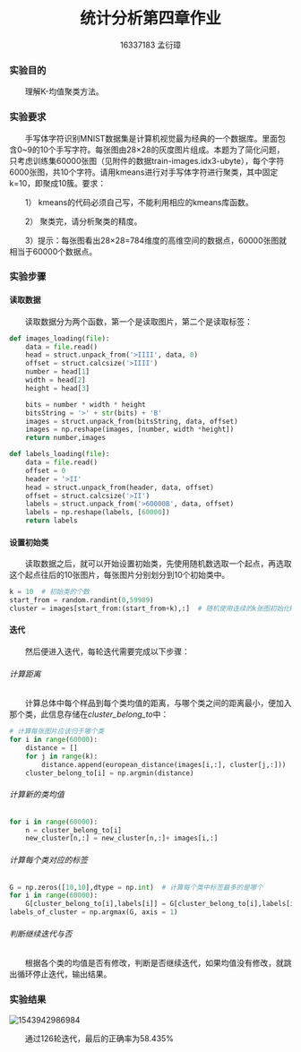 # <center>统计分析第四章作业</center>

<center>16337183 孟衍璋</center>



### 实验目的

&emsp;&emsp;理解K-均值聚类方法。



### 实验要求

&emsp;&emsp;手写体字符识别MNIST数据集是计算机视觉最为经典的一个数据库。里面包含0~9的10个手写字符。每张图由28×28的灰度图片组成。本题为了简化问题，只考虑训练集60000张图（见附件的数据train-images.idx3-ubyte），每个字符6000张图，共10个字符。请用kmeans进行对手写体字符进行聚类，其中固定k=10，即聚成10簇。要求：

&emsp;&emsp;1） kmeans的代码必须自己写，不能利用相应的kmeans库函数。

&emsp;&emsp;2） 聚类完，请分析聚类的精度。

&emsp;&emsp;3）提示：每张图看出28×28=784维度的高维空间的数据点，60000张图就相当于60000个数据点。



### 实验步骤

#### 读取数据

&emsp;&emsp;读取数据分为两个函数，第一个是读取图片，第二个是读取标签：

```python
def images_loading(file):
	data = file.read()
	head = struct.unpack_from('>IIII', data, 0)
	offset = struct.calcsize('>IIII')
	number = head[1]
	width = head[2]
	height = head[3]

	bits = number * width * height
	bitsString = '>' + str(bits) + 'B'
	images = struct.unpack_from(bitsString, data, offset)
	images = np.reshape(images, [number, width *height])
	return number,images
```

```python
def labels_loading(file):
    data = file.read()
    offset = 0
    header = '>II'
    head = struct.unpack_from(header, data, offset)
    offset = struct.calcsize('>II')
    labels = struct.unpack_from('>60000B', data, offset)
    labels = np.reshape(labels, [60000])
    return labels
```



#### 设置初始类

&emsp;&emsp;读取数据之后，就可以开始设置初始类，先使用随机数选取一个起点，再选取这个起点往后的10张图片，每张图片分别划分到10个初始类中。

```python
k = 10  # 初始类的个数
start_from = random.randint(0,59989)
cluster = images[start_from:(start_from+k),:]  # 随机使用连续的k张图初始化k个类
```



#### 迭代

&emsp;&emsp;然后便进入迭代，每轮迭代需要完成以下步骤：

###### 计算距离

&emsp;&emsp;计算总体中每个样品到每个类均值的距离，与哪个类之间的距离最小，便加入那个类，此信息存储在*cluster_belong_to*中：

```python
# 计算每张图片应该归于哪个类
for i in range(60000):
    distance = []
    for j in range(k):
        distance.append(european_distance(images[i,:], cluster[j,:]))
    cluster_belong_to[i] = np.argmin(distance)
```

###### 计算新的类均值

```python
for i in range(60000):
	n = cluster_belong_to[i]
	new_cluster[n,:] = new_cluster[n,:]+ images[i,:]
```

###### 计算每个类对应的标签

```python
G = np.zeros([10,10],dtype = np.int)  # 计算每个类中标签最多的是哪个
for i in range(60000):
	G[cluster_belong_to[i],labels[i]] = G[cluster_belong_to[i],labels[i]] + 1
labels_of_cluster = np.argmax(G, axis = 1)
```

###### 判断继续迭代与否

&emsp;&emsp;根据各个类的均值是否有修改，判断是否继续迭代，如果均值没有修改，就跳出循环停止迭代，输出结果。



### 实验结果

![1543942986984](C:\Users\myz\AppData\Roaming\Typora\typora-user-images\1543942986984.png)

&emsp;&emsp;通过126轮迭代，最后的正确率为58.435%





